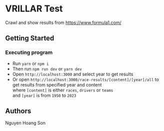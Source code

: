 # VRILLAR Test

Crawl and show results from https://www.formula1.com/

## Getting Started

### Executing program
* Run ``` yarn ``` or ``` npm i ```
* Then run ``` npm run dev ``` or ``` yarn dev ```
* Open ```http://localhost:3000``` and select year to get results
* Or open ```http://localhost:3000/race-results/[content]/[year]/all``` to get results from specified year and content\
where ```[content]``` is either ```races```, ```drivers``` or ```teams```\
and ```[year]``` is from ```1950``` to ```2023```

## Authors

Nguyen Hoang Son
